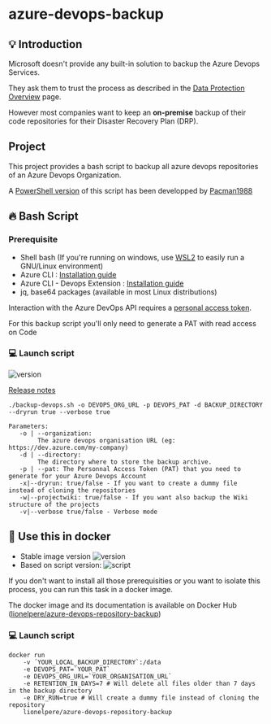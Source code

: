 # azure-devops-backup

## :bulb: Introduction

Microsoft doesn't provide any built-in solution to backup the Azure Devops Services.

They ask them to trust the process as described in the [Data Protection Overview](https://docs.microsoft.com/en-us/azure/devops/organizations/security/data-protection?view=azure-devops) page.

However most companies want to keep an **on-premise** backup of their code repositories for their Disaster Recovery Plan (DRP).


## Project 

This project provides a bash script to backup all azure devops repositories of an Azure Devops Organization.

A [PowerShell version](https://github.com/Pacman1988/BackupAzureDevopsRepos) of this script has been developped by [Pacman1988](https://github.com/Pacman1988)


## :fire: Bash Script

### Prerequisite 

* Shell bash (If you're running on windows, use [WSL2](https://docs.microsoft.com/en-us/windows/wsl/) to easily run a GNU/Linux environment)
* Azure CLI : [Installation guide](https://docs.microsoft.com/en-us/cli/azure/install-azure-cli)
* Azure CLI - Devops Extension : [Installation guide](https://docs.microsoft.com/en-us/azure/devops/cli/?view=azure-devops)
* jq, base64 packages (available in most Linux distributions)

Interaction with the Azure DevOps API requires a [personal access token](https://docs.microsoft.com/en-us/azure/devops/organizations/accounts/use-personal-access-tokens-to-authenticate?view=azure-devops).

For this backup script you'll only need to generate a PAT with read access on Code

### :computer: Launch script

![version](https://img.shields.io/badge/version-1.0.1-green)

[Release notes](/docsrelease-notes.md)

    ./backup-devops.sh -o DEVOPS_ORG_URL -p DEVOPS_PAT -d BACKUP_DIRECTORY --dryrun true --verbose true

    Parameters:
       -o | --organization: 
            The azure devops organisation URL (eg: https://dev.azure.com/my-company)
       -d | --directory: 
            The directory where to store the backup archive.
       -p | --pat: The Personnal Access Token (PAT) that you need to generate for your Azure Devops Account
       -x|--dryrun: true/false - If you want to create a dummy file instead of cloning the repositories
       -w|--projectwiki: true/false - If you want also backup the Wiki structure of the projects
       -v|--verbose true/false - Verbose mode



## :whale: Use this in docker

- Stable image version  ![version](https://img.shields.io/badge/version-1.0.0-green)
- Based on script version: ![script](https://img.shields.io/badge/version-1.0.0-orange)

If you don't want to install all those prerequisities or you want to isolate this process, you can run this task in a docker image.

The docker image and its documentation is available on Docker Hub ([lionelpere/azure-devops-repository-backup](https://hub.docker.com/repository/docker/lionelpere/azure-devops-repository-backup/))
### :computer: Launch script

    docker run 
        -v ´YOUR_LOCAL_BACKUP_DIRECTORY`:/data
        -e DEVOPS_PAT=`YOUR_PAT`
        -e DEVOPS_ORG_URL=`YOUR_ORGANISATION_URL` 
        -e RETENTION_IN_DAYS=7 # Will delete all files older than 7 days in the backup directory
        -e DRY_RUN=true # Will create a dummy file instead of cloning the repository
        lionelpere/azure-devops-repository-backup 
